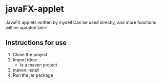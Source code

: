 # javaFX-applet
JavaFX applets written by myself.Can be used directly, and more functions will be updated later!  
## Instructions for use
1. Clone the project
2. Import idea:  
    - Is a maven project
3. maven install
4. Run the jar package
